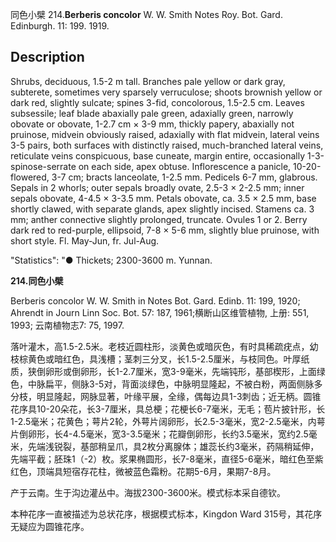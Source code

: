 同色小檗
214.**Berberis concolor** W. W. Smith Notes Roy. Bot. Gard. Edinburgh. 11: 199. 1919.

## Description
Shrubs, deciduous, 1.5-2 m tall. Branches pale yellow or dark gray, subterete, sometimes very sparsely verruculose; shoots brownish yellow or dark red, slightly sulcate; spines 3-fid, concolorous, 1.5-2.5 cm. Leaves subsessile; leaf blade abaxially pale green, adaxially green, narrowly obovate or obovate, 1-2.7 cm × 3-9 mm, thickly papery, abaxially not pruinose, midvein obviously raised, adaxially with flat midvein, lateral veins 3-5 pairs, both surfaces with distinctly raised, much-branched lateral veins, reticulate veins conspicuous, base cuneate, margin entire, occasionally 1-3-spinose-serrate on each side, apex obtuse. Inflorescence a panicle, 10-20-flowered, 3-7 cm; bracts lanceolate, 1-2.5 mm. Pedicels 6-7 mm, glabrous. Sepals in 2 whorls; outer sepals broadly ovate, 2.5-3 × 2-2.5 mm; inner sepals obovate, 4-4.5 × 3-3.5 mm. Petals obovate, ca. 3.5 × 2.5 mm, base shortly clawed, with separate glands, apex slightly incised. Stamens ca. 3 mm; anther connective slightly prolonged, truncate. Ovules 1 or 2. Berry dark red to red-purple, ellipsoid, 7-8 × 5-6 mm, slightly blue pruinose, with short style. Fl. May-Jun, fr. Jul-Aug.

  "Statistics": "● Thickets; 2300-3600 m. Yunnan.

**214.同色小檗**

Berberis concolor W. W. Smith in Notes Bot. Gard. Edinb. 11: 199, 1920; Ahrendt in Journ Linn Soc. Bot. 57: 187, 1961;横断山区维管植物, 上册: 551, 1993; 云南植物志7: 75, 1997.

落叶灌木，高1.5-2.5米。老枝近圆柱形，淡黄色或暗灰色，有时具稀疏疣点，幼枝棕黄色或暗红色，具浅槽；茎刺三分叉，长1.5-2.5厘米，与枝同色。叶厚纸质，狭倒卵形或倒卵形，长1-2.7厘米，宽3-9毫米，先端钝形，基部楔形，上面绿色，中脉扁平，侧脉3-5对，背面淡绿色，中脉明显隆起，不被白粉，两面侧脉多分枝，明显隆起，网脉显著，叶缘平展，全缘，偶每边具1-3刺齿；近无柄。圆锥花序具10-20朵花，长3-7厘米，具总梗；花梗长6-7毫米，无毛；苞片披针形，长1-2.5毫米；花黄色；萼片2轮，外萼片阔卵形，长2.5-3毫米，宽2-2.5毫米，内萼片倒卵形，长4-4.5毫米，宽3-3.5毫米；花瓣倒卵形，长约3.5毫米，宽约2.5毫米，先端浅锐裂，基部稍呈爪，具2枚分离腺体；雄蕊长约3毫米，药隔稍延伸，先端平截；胚珠1（-2）枚。浆果椭圆形，长7-8毫米，直径5-6毫米，暗红色至紫红色，顶端具短宿存花柱，微被蓝色霜粉。花期5-6月，果期7-8月。

产于云南。生于沟边灌丛中。海拔2300-3600米。模式标本采自德钦。

本种花序一直被描述为总状花序，根据模式标本，Kingdon Ward 315号，其花序无疑应为圆锥花序。
